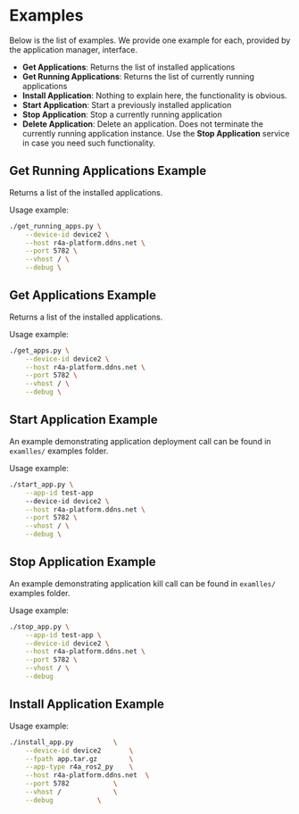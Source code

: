 # Examples

Below is the list of examples. We provide one example
for each, provided by the application manager, interface.

- **Get Applications**: Returns the list of installed applications
- **Get Running Applications**: Returns the list of currently running applications
- **Install Application**: Nothing to explain here, the functionality is obvious.
- **Start Application**: Start a previously installed application
- **Stop Application**: Stop a currently running application
- **Delete Application**: Delete an application. Does not terminate the currently running
application instance. Use the **Stop Application** service in case you need such
functionality.

## Get Running Applications Example

Returns a list of the installed applications.

Usage example:

```bash
./get_running_apps.py \
    --device-id device2 \
    --host r4a-platform.ddns.net \
    --port 5782 \
    --vhost / \
    --debug \
```

## Get Applications Example

Returns a list of the installed applications.

Usage example:

```bash
./get_apps.py \
    --device-id device2 \
    --host r4a-platform.ddns.net \
    --port 5782 \
    --vhost / \
    --debug \
```

## Start Application Example

An example demonstrating application deployment call can be found in
`examlles/` examples folder.

Usage example:

```bash
./start_app.py \
    --app-id test-app
    --device-id device2 \
    --host r4a-platform.ddns.net \
    --port 5782 \
    --vhost / \
    --debug \
```

## Stop Application Example

An example demonstrating application kill call can be found in
`examlles/` examples folder.

Usage example:

```bash
./stop_app.py \
    --app-id test-app \
    --device-id device2 \
    --host r4a-platform.ddns.net \
    --port 5782 \
    --vhost / \
    --debug
```

## Install Application Example

Usage example:

```bash
./install_app.py		  \
    --device-id device2		  \
    --fpath app.tar.gz		  \
    --app-type r4a_ros2_py	  \
    --host r4a-platform.ddns.net  \
    --port 5782			  \
    --vhost /			  \
    --debug			  \
```

